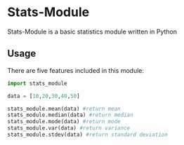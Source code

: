 # Stats-Module

Stats-Module is a basic statistics module written in Python

## Usage

There are five features included in this module:
```python
import stats_module

data = [10,20,30,40,50]

stats_module.mean(data) #return mean
stats_module.median(data) #return median
stats_module.mode(data) #return mode
stats_module.var(data) #return variance
stats_module.stdev(data) #return standard deviation
```
